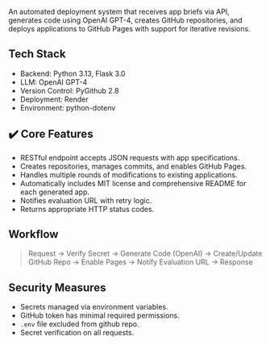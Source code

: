 An automated deployment system that receives app briefs via API, generates code using OpenAI GPT-4, creates GitHub repositories, and deploys applications to GitHub Pages with support for iterative revisions.

## Tech Stack
- Backend: Python 3.13, Flask 3.0
- LLM: OpenAI GPT-4
- Version Control: PyGithub 2.8
- Deployment: Render
- Environment: python-dotenv

## ✔️ Core Features
- RESTful endpoint accepts JSON requests with app specifications.
- Creates repositories, manages commits, and enables GitHub Pages.
- Handles multiple rounds of modifications to existing applications.
- Automatically includes MIT license and comprehensive README for each generated app.
- Notifies evaluation URL with retry logic.
- Returns appropriate HTTP status codes.

## Workflow
> Request → Verify Secret → Generate Code (OpenAI) → Create/Update GitHub Repo → Enable Pages → Notify Evaluation URL → Response

## Security Measures

- Secrets managed via environment variables.
- GitHub token has minimal required permissions.
- `.env` file excluded from github repo.
- Secret verification on all requests.
